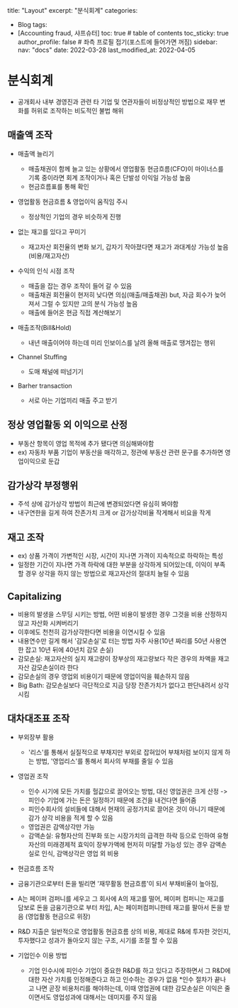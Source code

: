 title: "Layout"
excerpt: "분식회계"
categories:

- Blog
  tags:
- [Accounting fraud, 샤프슈터]
  toc: true # table of contents
  toc_sticky: true
  author_profile: false # 좌측 프로필 접기(포스트에 들어가면 꺼짐)
  sidebar:
  nav: "docs"
  date: 2022-03-28
  last_modified_at: 2022-04-05

# 분식회계

- 공개회사 내부 경영진과 관련 타 기업 및 연관자들이 비정상적인 방법으로 재무 변화를 허위로 조작하는 비도적인 불법 해위

## 매출액 조작
 - 매출액 늘리기
     * 매출채권이 함께 늘고 있는 상황에서 영업활동 현금흐름(CFO)이 마이너스를 기록 중이라면 회계 조작이거나 혹은 단발성 이익일 가능성 높음
     * 현금흐름표를 통해 확인
 - 영업활동 현금흐름 & 영업이익 움직임 주시
     * 정상적인 기업의 경우 비슷하게 진행
 - 없는 재고를 있다고 꾸미기
     * 재고자산 회전율의 변화 보기, 갑자기 작아졌다면 재고가 과대계상 가능성 높음(비용/재고자산)

 - 수익의 인식 시점 조작
     * 매출을 잡는 경우 조작이 들어 갈 수 있음
     * 매출채권 회전율이 현저히 낮다면 의심(매출/매출채권) but, 자금 회수가 늦어져서 그럴 수 있지만 고의 분식 가능성 높음
     * 매출에 들어온 현금 직접 계산해보기
 - 매출조작(Bill&Hold)
     * 내년 매출이어야 하는데 미리 인보이스를 날려 올해 매출로 땡겨잡는 행위
 - Channel Stuffing
     * 도매 채널에 떠넘기기
 - Barher transaction
     * 서로 아는 기업끼리 매출 주고 받기
     
## 정상 영업활동 외 이익으로 산정
 - 부동산 항목이 영업 목적에 추가 됐다면 의심해봐야함
 - ex) 자동차 부품 기업이 부동산을 매각하고, 정관에 부동산 관련 문구를 추가하면 영업이익으로 둔갑

## 감가상각 부정행위
 - 주석 상에 감가상각 방법이 최근에 변경되었다면 유심히 봐야함
 - 내구연한을 길게 하여 잔존가치 크게 or 감가상각비율 작게해서 비요을 작게

## 재고 조작
 - ex) 상품 가격이 가변적인 시장, 시간이 지나면 가격이 지속적으로 하락하는 특성
 - 일정한 기간이 지나면 가격 하락에 대한 부분을 상각하게 되어있는데, 이익이 부족할 경우 상각을 하지 않는 방법으로 재고자산의 절대치 늘릴 수 있음

## Capitalizing
 - 비용의 발생을 스무딩 시키는 방법, 어떤 비용이 발생한 경우 그것을 비용 산정하지 않고 자산화 시켜버리기
 - 이후에도 천천히 감가상각한다면 비용을 이연시킬 수 있음
 - 내용연수만 길게 해서 '감모손실'로 터는 방법 자주 사용(10년 짜리를 50년 사용연한 잡고 10년 뒤에 40년치 감모 손실)
 - 감모손실: 재고자산의 실지 재고량이 장부상의 재고량보다 작은 경우의 차액을 재고자산 감모손실이라 한다
 - 감모손실의 경우 영업외 비용이기 때문에 영업이익을 훼손하지 않음
 - Big Bath: 감모손실보다 극단적으로 지금 당장 잔존가치가 없다고 판단내려서 상각시킴

## 대차대조표 조작
 - 부외장부 활용
   * '리스'를 통해서 실질적으로 부채지만 부외로 잡혀있어 부채처럼 보이지 않게 하는 방법, '영업리스'를 통해서 회사의 부채를 줄일 수 있음
 - 영업권 조작
   * 인수 시기에 모든 가치를 헐값으로 끌어오는 방법, 대신 영업권은 크게 산정 -> 피인수 기업에 가는 돈은 일정하기 때문에 조건을 내건다면 들어줌
   * 피인수회사의 설비들에 대해서 현재의 공정가치로 끌어온 것이 아니기 때문에 감가 상각 비용을 적게 할 수 있음
   * 영업권은 감액상각만 가능
   * 감액손실: 유형자산의 진부화 또는 시장가치의 급격한 하락 등으로 인하여 유형자산의 미래경제적 효익이 장부가액에 현저히 미달할 가능성 있는 경우 감액손실로 인식, 감액상각은 영업 외 비용
  
  - 현금흐름 조작
  - 금융기관으로부터 돈을 빌리면 '재무활동 현금흐름'이 되서 부채비율이 높아짐,
  - A는 페이퍼 검퍼니를 세우고 그 회사에 A의 재고를 떨어, 페이퍼 컴퍼니는 재고를 담보로 돈을 금융기관으로 부터 차입, A는 페이퍼컴퍼니한테 재고를 팔아서 돈을 받음 (영업활동 현금으로 위장)

   - R&D 지출은 일반적으로 영업활동 현금흐름 상의 비용, 제대로 R&에 투자한 것인지, 투자했다고 성과가 돌아오지 않는 구조, 시기를 조절 할 수 있음

 - 기업인수 이용 방법
     * 기업 인수시에 피인수 기업이 중요한 R&D를 하고 있다고 주장하면서 그 R&D에 대한 자산 가치를 인정해준다고 하고 인수하는 경우가 없음
     *인수 절차가 끝나고 나면 곧장 비용처리를 해야하는데, 이때 영업권에 대한 감모손실은 이익은 줄이면서도 영업성과에 대해서는 데미지를 주지 않음
   